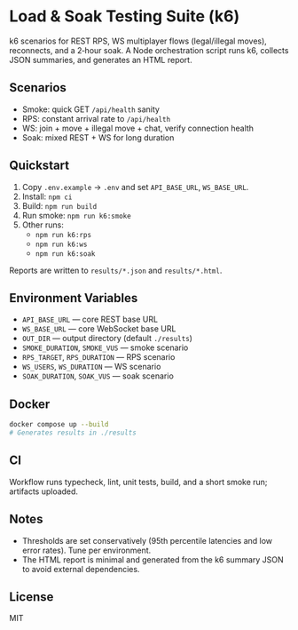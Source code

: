 # Load & Soak Testing Suite (k6)

k6 scenarios for REST RPS, WS multiplayer flows (legal/illegal moves), reconnects, and a 2‑hour soak. A Node orchestration script runs k6, collects JSON summaries, and generates an HTML report.

## Scenarios

- Smoke: quick GET `/api/health` sanity
- RPS: constant arrival rate to `/api/health`
- WS: join + move + illegal move + chat, verify connection health
- Soak: mixed REST + WS for long duration

## Quickstart

1. Copy `.env.example` → `.env` and set `API_BASE_URL`, `WS_BASE_URL`.
2. Install: `npm ci`
3. Build: `npm run build`
4. Run smoke: `npm run k6:smoke`
5. Other runs:
   - `npm run k6:rps`
   - `npm run k6:ws`
   - `npm run k6:soak`

Reports are written to `results/*.json` and `results/*.html`.

## Environment Variables

- `API_BASE_URL` — core REST base URL
- `WS_BASE_URL` — core WebSocket base URL
- `OUT_DIR` — output directory (default `./results`)
- `SMOKE_DURATION`, `SMOKE_VUS` — smoke scenario
- `RPS_TARGET`, `RPS_DURATION` — RPS scenario
- `WS_USERS`, `WS_DURATION` — WS scenario
- `SOAK_DURATION`, `SOAK_VUS` — soak scenario

## Docker

```bash
docker compose up --build
# Generates results in ./results
```

## CI

Workflow runs typecheck, lint, unit tests, build, and a short smoke run; artifacts uploaded.

## Notes

- Thresholds are set conservatively (95th percentile latencies and low error rates). Tune per environment.
- The HTML report is minimal and generated from the k6 summary JSON to avoid external dependencies.

## License

MIT

